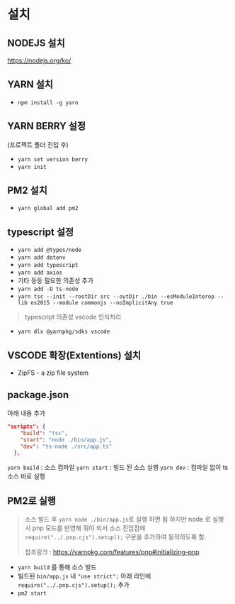 # 설치

## NODEJS 설치

https://nodejs.org/ko/

## YARN 설치

- `npm install -g yarn`

## YARN BERRY 설정

(프로젝트 폴더 진입 후)

- `yarn set version berry`
- `yarn init`

## PM2 설치

- `yarn global add pm2`

## typescript 설정

- `yarn add @types/node`
- `yarn add dotenv`
- `yarn add typescript`
- `yarn add axios`
- 기타 등등 필요한 의존성 추가
- `yarn add -D ts-node`
- `yarn tsc --init --rootDir src --outDir ./bin --esModuleInterop --lib es2015 --module commonjs --noImplicitAny true`

> typescript 의존성 vscode 인식처리

- `yarn dlx @yarnpkg/sdks vscode`

## VSCODE 확장(Extentions) 설치

- ZipFS - a zip file system

## package.json

아래 내용 추가

```json
"scripts": {
    "build": "tsc",
    "start": "node ./bin/app.js",
    "dev": "ts-node ./src/app.ts"
  },
```

`yarn build` : 소스 컴파일
`yarn start` : 빌드 된 소스 실행
`yarn dev` : 컴파일 없이 ts 소스 바로 실행

## PM2로 실행

> 소스 빌드 후 `yarn node ./bin/app.js`로 실행 하면 됨
> 하지만 node 로 실행 시 pnp 모드를 반영해 줘야 되서 소스 진입점에
> `require("../.pnp.cjs").setup();` 구문을 추가하여 동작하도록 함.
>
> 참조링크 : https://yarnpkg.com/features/pnp#initializing-pnp

- `yarn build` 를 통해 소스 빌드
- 빌드된 `bin/app.js` 내 `"use strict";` 아래 라인에 `require("../.pnp.cjs").setup();` 추가
- `pm2 start`
